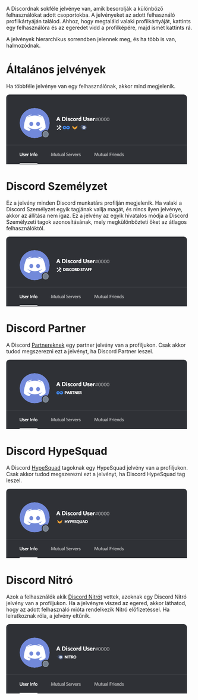 <!-- TITLE: Jelvények -->
<!-- SUBTITLE: Információ a Discord különböző felhasználó jelvényeiről -->

A Discordnak sokféle jelvénye van, amik besorolják a különböző felhasználókat adott csoportokba. A jelvényeket az adott felhasználó profilkártyáján találod. Ahhoz, hogy megtaláld valaki profilkártyáját, kattints egy felhasználóra és az egeredet vidd a profilképére, majd ismét kattints rá.

A jelvények hierarchikus sorrendben jelennek meg, és ha több is van, halmozódnak.

# Általános jelvények
Ha többféle jelvénye van egy felhasználónak, akkor mind megjelenik.

![Generalbadges](/uploads/badges/generalbadges.png "A jelvények kinézete")

# Discord Személyzet
Ez a jelvény minden Discord munkatárs profilján megjelenik. Ha valaki a Discord Személyzet egyik tagjának vallja magát, és nincs ilyen jelvénye, akkor az állítása nem igaz. Ez a jelvény az egyik hivatalos módja a Discord Személyzeti tagok azonosításának, mely megkülönbözteti őket az átlagos felhasználóktól.

![Staffbadge](/uploads/badges/newstaffbadge.png "Egy személyzeti jelvény")

# Discord Partner
A Discord [Partnereknek](/partner) egy partner jelvény van a profiljukon. Csak akkor tudod megszerezni ezt a jelvényt, ha Discord  Partner leszel.

![Newpartnerbadge](/uploads/badges/newpartnerbadge.png "Egy Discord Partner jelvény")
# Discord HypeSquad
A Discord [HypeSquad](/hypesquad) tagoknak egy HypeSquad jelvény van a profiljukon. Csak akkor tudod megszerezni ezt a jelvényt, ha Discord HypeSquad tag leszel.

![Hypesquadbadge](/uploads/badges/newhypesquadbadge.png "Egy Hypesquad tag jelvénye")
# Discord Nitró
Azok a felhasználók akik [Discord Nitrót](/nitro) vettek, azoknak egy Discord Nitró jelvény van a profiljukon. Ha a jelvényre viszed az egered, akkor láthatod, hogy az adott felhasználó mióta rendelkezik Nitró előfizetéssel. Ha leiratkoznak róla, a jelvény eltűnik.

![Nitrobadge](/uploads/badges/newnitrobadge.png "Egy Discord Nitró jelvény")